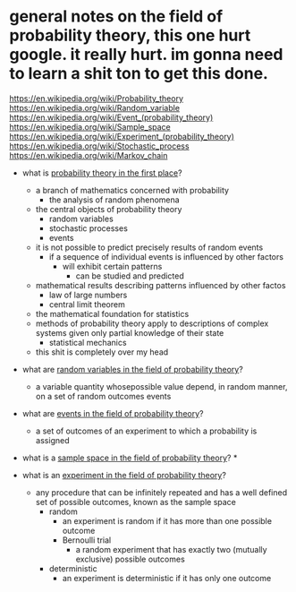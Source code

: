# general notes on the field of probability theory, this one hurt google. it really hurt. im gonna need to learn a shit ton to get this done.



https://en.wikipedia.org/wiki/Probability_theory
https://en.wikipedia.org/wiki/Random_variable
https://en.wikipedia.org/wiki/Event_(probability_theory)
https://en.wikipedia.org/wiki/Sample_space
https://en.wikipedia.org/wiki/Experiment_(probability_theory)
https://en.wikipedia.org/wiki/Stochastic_process
https://en.wikipedia.org/wiki/Markov_chain





* what is [probability theory in the first place](https://en.wikipedia.org/wiki/Probability_theory)?
	* a branch of mathematics concerned with probability
		* the analysis of random phenomena
	* the central objects of probability theory
		* random variables
		* stochastic processes
		* events
	* it is not possible to predict precisely results of random events
		* if a sequence of individual events is influenced by other factors
			* will exhibit certain patterns
				* can be studied and predicted
	* mathematical results describing patterns influenced by other factos 
		* law of large numbers
		* central limit theorem
	* the mathematical foundation for statistics
	* methods of probability theory apply to descriptions of complex systems given only partial knowledge of their state
		* statistical mechanics
	* this shit is completely over my head


* what are [random variables in the field of probability theory](https://en.wikipedia.org/wiki/Random_variable)?
	* a variable quantity whosepossible value depend, in random manner, on a set of random outcomes events

* what are [events in the field of probability theory](https://en.wikipedia.org/wiki/Event_(probability_theory))?
	* a set of outcomes of an experiment to which a probability is assigned

* what is a [sample space in the field of probability theory](https://en.wikipedia.org/wiki/Sample_space)?
	* 

* what is an [experiment in the field of probability theory](https://en.wikipedia.org/wiki/Experiment_(probability_theory))?
	* any procedure that can be infinitely repeated and has a well defined set of possible outcomes, known as the sample space
		* random 
			* an experiment is random if it has more than one possible outcome
			* Bernoulli trial
				* a random experiment that has exactly two (mutually exclusive) possible outcomes
		* deterministic
			* an experiment is deterministic if it has only one outcome
		



































